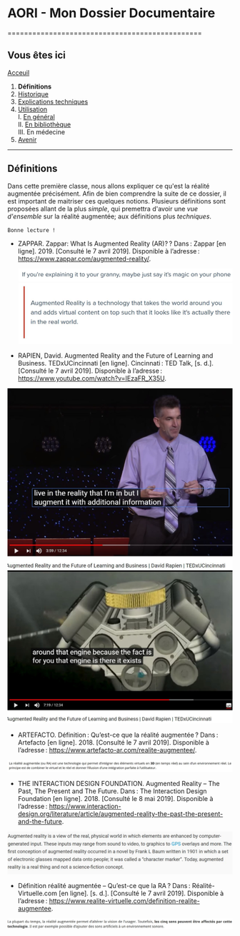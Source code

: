 # AORI - Mon Dossier Documentaire
===============================================

## Vous êtes ici  
[Acceuil](Introduction.md)

1. **Définitions**  
2. [Historique](Histoire.md)
3. [Explications techniques](Fonctionnement.md)
4. [Utilisation](utilisation.md)  
     I.   [En général](engeneral.md)  
     II.  [En bibliothèque](bibli.md)  
     III. En médecine  
 5. [Avenir](Avenir.md)

-----------------------------------------------
 
 **Définitions** 
 ---------------------------------------------------------------------------------------------------------------------------------------
Dans cette première classe, nous allons expliquer ce qu'est la réalité augmentée précisément. Afin de bien comprendre la suite de ce dossier, il est important de maitriser ces quelques notions. Plusieurs définitions sont proposées allant de la plus *simple*, qui premettra d'avoir une *vue d'ensemble* sur la réalité augmentée; aux définitions plus *techniques*.  

 ````
 Bonne lecture !
 ````
* ZAPPAR. Zappar: What Is Augmented Reality (AR)? ? Dans : Zappar [en ligne]. 2019. [Consulté le 7 avril 2019]. Disponible à l’adresse : https://www.zappar.com/augmented-reality/.

  ![blague](/Images/defrire.JPG)
  ![Définition de base](/Images/def2.JPG)
  

*  RAPIEN, David. Augmented Reality and the Future of Learning and Business. TEDxUCincinnati [en ligne]. Cincinnati : TED Talk, [s. d.]. [Consulté le 7 avril 2019]. Disponible à l’adresse : https://www.youtube.com/watch?v=IEzaFR_X35U.  

![Définition de base 2](/Images/def5.JPG)  
![Définiton exemple](/Images/Def55.JPG)

* ARTEFACTO. Définition : Qu’est-ce que la réalité augmentée ? Dans : Artefacto [en ligne]. 2018. [Consulté le 7 avril 2019]. Disponible à l’adresse : https://www.artefacto-ar.com/realite-augmentee/.     

![Définition de base](/Images/def1.JPG)

 
 * THE INTERACTION DESIGN FOUNDATION. Augmented Reality – The Past, The Present and The Future. Dans : The Interaction Design Foundation [en ligne]. 2018. [Consulté le 8 mai 2019]. Disponible à l’adresse : https://www.interaction-design.org/literature/article/augmented-reality-the-past-the-present-and-the-future.  
 
 ![Définition plus technique](/Images/def3.JPG)
 
* Définition réalité augmentée – Qu’est-ce que la RA ? Dans : Réalité-Virtuelle.com [en ligne]. [s. d.]. [Consulté le 7 avril 2019]. Disponible à l’adresse : https://www.realite-virtuelle.com/definition-realite-augmentee.

![Définiton d'application](/Images/def4.JPG)
 
 
